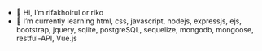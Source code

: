 - 👋 Hi, I’m rifakhoirul or riko
- 🌱 I’m currently learning html, css, javascript, nodejs, expressjs, ejs, bootstrap, jquery, sqlite, postgreSQL, sequelize, mongodb, mongoose, restful-API, Vue.js

<!---
rifakhoirul/rifakhoirul is a ✨ special ✨ repository because its `README.md` (this file) appears on your GitHub profile.
You can click the Preview link to take a look at your changes.
--->
